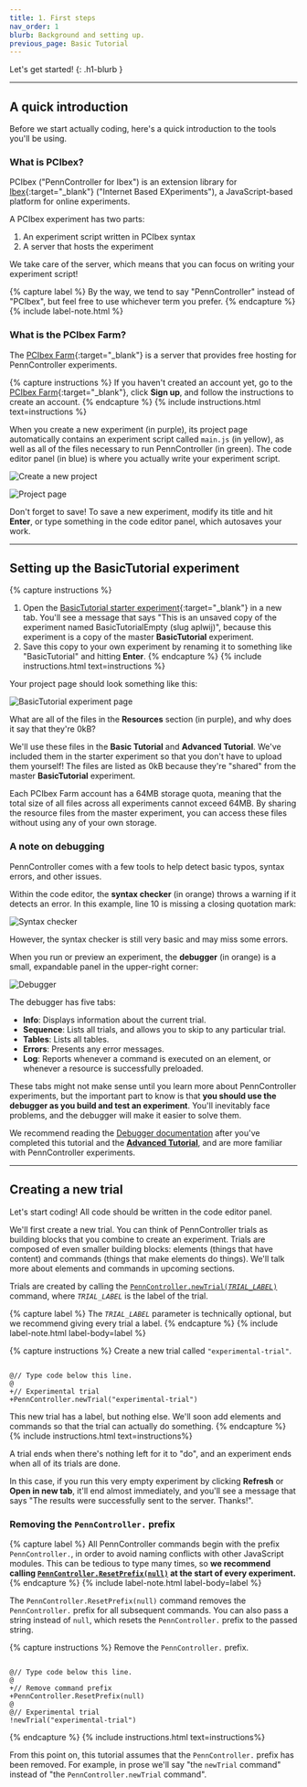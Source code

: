 ```yaml
---
title: 1. First steps
nav_order: 1
blurb: Background and setting up.
previous_page: Basic Tutorial
---
```


Let's get started!
{: .h1-blurb }

---

## A quick introduction

Before we start actually coding, here's a quick introduction to the tools
you'll be using.

### What is PCIbex?

PCIbex ("PennController for Ibex") is an extension library for
[Ibex](https://github.com/addrummond/ibex/blob/master/docs/manual.md){:target="_blank"}
("Internet Based EXperiments"), a JavaScript-based platform for online
experiments.

A PCIbex experiment has two parts:

1. An experiment script written in PCIbex syntax
2. A server that hosts the experiment

We take care of the server, which means that you can focus on writing your
experiment script!

{% capture label %}
By the way, we tend to say "PennController" instead of "PCIbex", but feel free to
use whichever term you prefer.
{% endcapture %}
{% include label-note.html %}

### What is the PCIbex Farm?

The [PCIbex Farm](https://farm.pcibex.net/){:target="_blank"}
is a server that provides free hosting for PennController experiments.

{% capture instructions %}
If you haven't created an account yet, go to the
[PCIbex Farm](https://farm.pcibex.net/){:target="_blank"}, click
**Sign up**, and follow the instructions to create an account.
{% endcapture %}
{% include instructions.html text=instructions %}

When you create a new experiment (in purple), its project page automatically
contains an experiment script called `main.js` (in yellow), as well as all of
the files necessary to run PennController (in green). The code editor panel
(in blue) is where you actually write your experiment script.

![Create a new project]({{site.baseurl}}/assets/tutorials/new-project.png)

![Project page]({{site.baseurl}}/assets/tutorials/new-experiment-page.png)

Don't forget to save! To save a new experiment, modify its title and hit **Enter**,
or type something in the code editor panel, which autosaves your work.

---

## Setting up the **BasicTutorial** experiment

{% capture instructions %}
1. Open the
[BasicTutorial starter experiment](https://farm.pcibex.net/experiments/new?from=aplwij){:target="_blank"}
in a new tab. You'll see a message that says "This is an unsaved copy of
the experiment named BasicTutorialEmpty (slug aplwij)", because this
experiment is a copy of the master **BasicTutorial** experiment.
2. Save this copy to your own experiment by renaming it to something like
"BasicTutorial" and hitting **Enter**.
{% endcapture %}
{% include instructions.html text=instructions %}

Your project page should look something like this:

![BasicTutorial experiment page]({{site.baseurl}}/assets/tutorials/basic-tutorial-resources.png)

What are all of the files in the **Resources** section (in purple), and why
does it say that they're 0kB?

We'll use these files in the **Basic Tutorial** and **Advanced Tutorial**. We've
included them in the starter experiment so that you don't have to upload
them yourself! The files are listed as 0kB because they're "shared" from
the master **BasicTutorial** experiment.

Each PCIbex Farm account has a 64MB storage quota, meaning that the total size
of all files across all experiments cannot exceed 64MB. By sharing the resource
files from the master experiment, you can access these files without using any
of your own storage.

### A note on debugging

PennController comes with a few tools to help detect basic typos, syntax errors,
and other issues.

Within the code editor, the **syntax checker** (in orange) throws a warning if it
detects an error. In this example, line 10 is missing a closing
quotation mark:

![Syntax checker]({{site.baseurl}}/assets/tutorials/syntax-checker.png)

However, the syntax checker is still very basic and may miss some errors.

When you run or preview an experiment, the **debugger** (in orange) is a small,
expandable panel in the upper-right corner:

![Debugger]({{site.baseurl}}/assets/tutorials/debugger.png)

The debugger has five tabs:

+ **Info**: Displays information about the current trial.
+ **Sequence**: Lists all trials, and allows you to skip to any particular trial.
+ **Tables**: Lists all tables.
+ **Errors**: Presents any error messages.
+ **Log**: Reports whenever a command is executed on an element, or whenever a
resource is successfully preloaded.

These tabs might not make sense until you learn more about PennController
experiments, but the important part to know is that
**you should use the debugger as you build and test an experiment**.
You'll inevitably face problems, and the debugger will make it easier to solve them.

We recommend reading the
[Debugger documentation]({{site.baseurl}}/core-concepts/4_pcibex-farm#debugger)
after you've completed this tutorial and the
[**Advanced Tutorial**]({{site.baseurl}}/advanced-tutorial),
and are more familiar with PennController experiments.

---

## Creating a new trial

Let's start coding! All code should be written in the code editor panel.

We'll first create a new trial. You can think of PennController trials as
building blocks that you combine to create an experiment. Trials are composed of
even smaller building blocks: elements (things that have content) and commands
(things that make elements do things). We'll talk more about elements and
commands in upcoming sections.

Trials are created by calling the
[<code>PennController.newTrial(<var>TRIAL_LABEL</var>)</code>]({{site.baseurl}}/global-commands/newtrial)
command, where <code><var>TRIAL_LABEL</var></code> is the label of the trial.

{% capture label %}
The <code><var>TRIAL_LABEL</var></code> parameter is technically optional,
but we recommend giving every trial a label.
{% endcapture %}
{% include label-note.html label-body=label %}

{% capture instructions %}
Create a new trial called `"experimental-trial"`.

<pre><code class="language-diff-javascript diff-highlight">
@// Type code below this line.
@
+// Experimental trial
+PennController.newTrial("experimental-trial")
</code></pre>

This new trial has a label, but nothing else. We'll soon add elements and
commands so that the trial can actually do something.
{% endcapture %}
{% include instructions.html text=instructions%}

A trial ends when there's nothing left for it to "do", and an experiment
ends when all of its trials are done.

In this case, if you run this very empty experiment by clicking **Refresh**
or **Open in new tab**, it'll end almost immediately, and you'll see a message
that says "The results were successfully sent to the server. Thanks!".

### Removing the `PennController.` prefix

{% capture label %}
All PennController commands begin with the prefix `PennController.`, in order to
avoid naming conflicts with other JavaScript modules. This can be tedious to type
many times, so <strong>we recommend calling
[`PennController.ResetPrefix(null)`]({{site.baseurl}}/global-commands/resetprefix)
at the start of every experiment.</strong>
{% endcapture %}
{% include label-note.html label-body=label %}

The `PennController.ResetPrefix(null)` command removes the `PennController.`
prefix for all subsequent commands. You can also pass a string instead of `null`,
which resets the `PennController.` prefix to the passed string.

{% capture instructions %}
Remove the `PennController.` prefix.

<pre><code class="language-diff-javascript diff-highlight">
@// Type code below this line.
@
+// Remove command prefix
+PennController.ResetPrefix(null)
@
@// Experimental trial
!newTrial("experimental-trial")
</code></pre>
{% endcapture %}
{% include instructions.html text=instructions%}

From this point on, this tutorial assumes that the `PennController.` prefix
has been removed. For example, in prose we'll say "the `newTrial` command"
instead of "the `PennController.newTrial` command".
